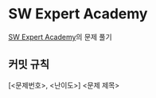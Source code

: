 # SW Expert Academy
[SW Expert Academy](https://swexpertacademy.com/main/userpage/code/userSubmitProblem.do?userId=AYgPDTzKD0UDFARP#none)의 문제 풀기

## 커밋 규칙
[<문제번호>, <난이도>] <문제 제목>
